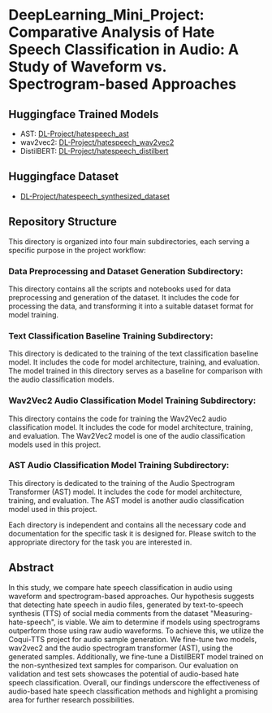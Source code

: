 # DeepLearning_Mini_Project: Comparative Analysis of Hate Speech Classification in Audio: A Study of Waveform vs. Spectrogram-based Approaches

## Huggingface Trained Models
- AST: [DL-Project/hatespeech_ast](https://huggingface.co/DL-Project/hatespeech_ast)
- wav2vec2: [DL-Project/hatespeech_wav2vec2](https://huggingface.co/DL-Project/hatespeech_wav2vec2)
- DistilBERT: [DL-Project/hatespeech_distilbert](https://huggingface.co/DL-Project/hatespeech_distilbert)

## Huggingface Dataset
- [DL-Project/hatespeech_synthesized_dataset](https://huggingface.co/datasets/DL-Project/hatespeech_synthesized_dataset)

## Repository Structure

This directory is organized into four main subdirectories, each serving a specific purpose in the project workflow:  
### Data Preprocessing and Dataset Generation Subdirectory:
This directory contains all the scripts and notebooks used for data
preprocessing and generation of the dataset. It includes the code for processing the data, and
transforming it into a suitable dataset format for model training.

### Text Classification Baseline Training Subdirectory: 
This directory is dedicated to the training of the text classification
baseline model. It includes the code for model architecture, training, and evaluation. The model trained in this directory
serves as a baseline for comparison with the audio classification models.

### Wav2Vec2 Audio Classification Model Training Subdirectory:
This directory contains the code for training the Wav2Vec2 audio
classification model. It includes the code for model architecture, training, and evaluation. The Wav2Vec2 model is one
of the audio classification models used in this project.

### AST Audio Classification Model Training Subdirectory:
This directory is dedicated to the training of the Audio Spectrogram
Transformer (AST) model. It includes the code for model architecture, training, and evaluation. The AST model is another
audio classification model used in this project.

Each directory is independent and contains all the necessary code and documentation for the specific task it is designed
for. Please switch to the appropriate directory for the task you are interested in.

## Abstract
In this study, we compare hate speech classification in audio using waveform and spectrogram-based approaches. Our
hypothesis suggests that detecting hate speech in audio files, generated by text-to-speech synthesis (TTS) of social
media comments from the dataset "Measuring-hate-speech", is viable. We aim to determine if models using spectrograms
outperform those using raw audio waveforms. To achieve this, we utilize the Coqui-TTS project for audio sample
generation. We fine-tune two models, wav2vec2 and the audio spectrogram transformer (AST), using the generated samples.
Additionally, we fine-tune a DistilBERT model trained on the non-synthesized text samples for comparison. Our evaluation
on validation and test sets showcases the potential of audio-based hate speech classification. Overall, our findings
underscore the effectiveness of audio-based hate speech classification methods and highlight a promising area for
further research possibilities.
